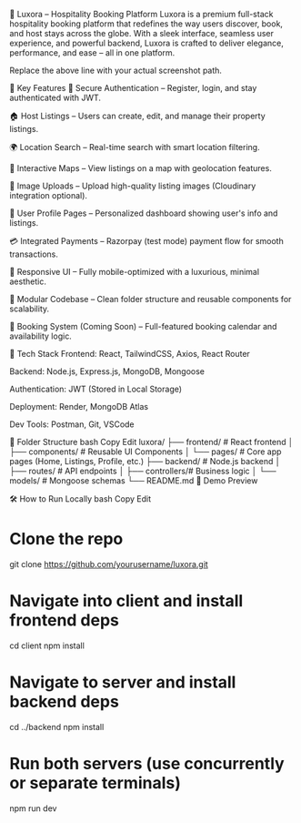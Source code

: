 
🏡 Luxora – Hospitality Booking Platform
Luxora is a premium full-stack hospitality booking platform that redefines the way users discover, book, and host stays across the globe. With a sleek interface, seamless user experience, and powerful backend, Luxora is crafted to deliver elegance, performance, and ease – all in one platform.


Replace the above line with your actual screenshot path.

🚀 Key Features
🔐 Secure Authentication – Register, login, and stay authenticated with JWT.

🏠 Host Listings – Users can create, edit, and manage their property listings.

🌍 Location Search – Real-time search with smart location filtering.

🧭 Interactive Maps – View listings on a map with geolocation features.

📸 Image Uploads – Upload high-quality listing images (Cloudinary integration optional).

👤 User Profile Pages – Personalized dashboard showing user's info and listings.

💳 Integrated Payments – Razorpay (test mode) payment flow for smooth transactions.

📱 Responsive UI – Fully mobile-optimized with a luxurious, minimal aesthetic.

🧱 Modular Codebase – Clean folder structure and reusable components for scalability.

📅 Booking System (Coming Soon) – Full-featured booking calendar and availability logic.

🧰 Tech Stack
Frontend: React, TailwindCSS, Axios, React Router

Backend: Node.js, Express.js, MongoDB, Mongoose

Authentication: JWT (Stored in Local Storage)

Deployment: Render, MongoDB Atlas

Dev Tools: Postman, Git, VSCode

📁 Folder Structure
bash
Copy
Edit
luxora/
├── frontend/         # React frontend
│   ├── components/ # Reusable UI Components
│   └── pages/      # Core app pages (Home, Listings, Profile, etc.)
├── backend/         # Node.js backend
│   ├── routes/     # API endpoints
│   ├── controllers/# Business logic
│   └── models/     # Mongoose schemas
└── README.md
📸 Demo Preview

🛠️ How to Run Locally
bash
Copy
Edit
# Clone the repo
git clone https://github.com/yourusername/luxora.git

# Navigate into client and install frontend deps
cd client
npm install

# Navigate to server and install backend deps
cd ../backend
npm install

# Run both servers (use concurrently or separate terminals)
npm run dev
